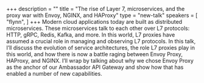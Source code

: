 +++
description = ""
title = "The rise of Layer 7, microservices, and the proxy war with Envoy, NGINX, and HAProxy"
type = "new-talk"
speakers = [
        "flynn",
]
+++
Modern cloud applications today are built as distributed microservices. These microservices talk to each other over L7 protocols: HTTP, gRPC, Redis, Kafka, and more. In this world, L7 proxies have assumed a crucial role in managing and observing L7 protocols. In this talk, I’ll discuss the evolution of service architectures, the role L7 proxies play in this world, and how there is now a battle raging between Envoy Proxy, HAProxy, and NGINX. I’ll wrap by talking about why we chose Envoy Proxy as the anchor of our Ambassador API Gateway and show how that has enabled a number of new capabilities.
